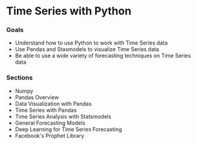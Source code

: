 # Time Series with Python

### Goals

- Understand how to use Python to work with Time Series data
- Use Pandas and Stasmodels to visualize Time Series data
- Be able to use a wide variety of forecasting techniques on Time Series data

### Sections

- Numpy
- Pandas Overview
- Data Visualization with Pandas
- Time Series with Pandas
- Time Series Analysis with Statsmodels
- General Forecasting Models
- Deep Learning for Time Series Forecasting
- Facebook's Prophet Library

